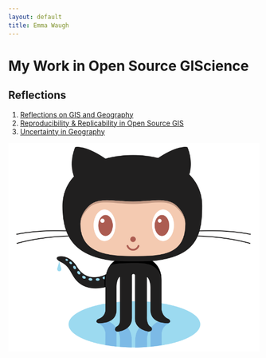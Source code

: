 ```yaml
---
layout: default
title: Emma Waugh
---
```


# My Work in Open Source GIScience


## Reflections

1. [Reflections on GIS and Geography](reflections-gis-geography.md)
2. [Reproducibility & Replicability in Open Source GIS](reproducibility-replicability-osgis.md)
3. [Uncertainty in Geography](uncertainty-geography.md)

[![GitHub Logo](assets/Octocat.png)](https://github.io)
